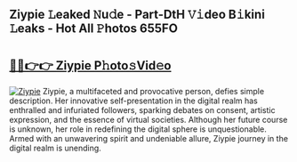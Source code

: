 ## Ziypie 𝙻eaked 𝙽u𝚍e - Part-DtH 𝚅𝚒deo B𝚒kini 𝙻eaks - Hot All 𝙿hotos 655FO

# <h2><a href="http://ld0dwij.urlbe.top/?page=Ziypie">🔗🔗👉👉 Ziypie P𝚑oto𝚜Vid𝚎o</a></h2>

[![Ziypie](https://i.imgur.com/eBuTRDB.gif)](http://ld0dwij.urlbe.top/?page=Ziypie)
Ziypie, a multifaceted and provocative person, defies simple description. Her innovative self-presentation in the digital realm has enthralled and infuriated followers, sparking debates on consent, artistic expression, and the essence of virtual societies. Although her future course is unknown, her role in redefining the digital sphere is unquestionable. Armed with an unwavering spirit and undeniable allure, Ziypie journey in the digital realm is unending.
